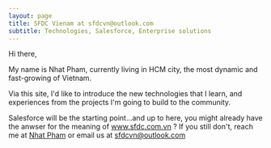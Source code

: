 ```yaml
---
layout: page
title: SFDC Vienam at sfdcvn@outlook.com
subtitle: Technologies, Salesforce, Enterprise solutions
---
```


Hi there,

My name is Nhat Pham, currently living in HCM city, the most dynamic and fast-growing of Vietnam.

Via this site, I'd like to introduce the new technologies that I learn, and experiences from the projects I'm going to build to the community.

Salesforce will be the starting point...and up to here, you might already have the anwser for the meaning of www.sfdc.com.vn ? If you still don't, reach me at [Nhat Pham](https://www.linkedin.com/in/nhat-pham-b0667090/) or email us at sfdcvn@outlook.com
